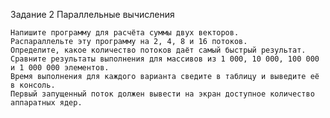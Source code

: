 Задание 2
Параллельные вычисления

    Напишите программу для расчёта суммы двух векторов.
    Распараллельте эту программу на 2, 4, 8 и 16 потоков.
    Определите, какое количество потоков даёт самый быстрый результат.
    Сравните результаты выполнения для массивов из 1 000, 10 000, 100 000 и 1 000 000 элементов.
    Время выполнения для каждого варианта сведите в таблицу и выведите её в консоль.
    Первый запущенный поток должен вывести на экран доступное количество аппаратных ядер.
